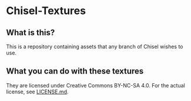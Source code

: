# Chisel-Textures

## What is this?

This is a repository containing assets that any branch of Chisel wishes to use.

## What you can do with these textures

They are licensed under Creative Commons BY-NC-SA 4.0. For the actual license, see [LICENSE.md](https://github.com/Drullkus/Chisel-Textures/blob/master/LICENSE.md).
